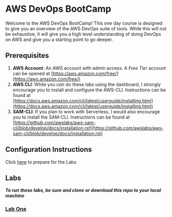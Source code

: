 # AWS DevOps BootCamp
Welcome to the AWS DevOps BootCamp! This one day course is designed to give you an overview of the AWS DevOps suite of tools. While this will not be exhaustive, it will give you a high level understanding of doing DevOps on AWS and give you a starting point to go deeper.

## Prerequisites
1. **AWS Account**: An AWS account with admin access. A *Free Tier* account can be opened at [https://aws.amazon.com/free/](https://aws.amazon.com/free/)
2. **AWS CLI**: While you *can* do these labs using the dashboard, I strongly encourage you to install and configure the AWS-CLI. Instructions can be found at [https://docs.aws.amazon.com/cli/latest/userguide/installing.html](https://docs.aws.amazon.com/cli/latest/userguide/installing.html)
3. **SAM-CLI**: If you plan to work with Serverless, I would also encourage you to install the SAM-CLI. Instructions can be found at [https://github.com/awslabs/aws-sam-cli/blob/develop/docs/installation.rst](https://github.com/awslabs/aws-sam-cli/blob/develop/docs/installation.rst)

## Configuration Instructions
Click [here](./labs/configure/README.md) to prepare for the Labs

## Labs
***To run these labs, be sure and clone or download this repo to your local machine***

### [Lab One](./labs/lab1/README.md)